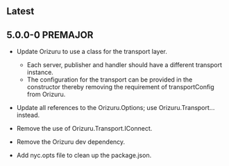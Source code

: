## Latest

## 5.0.0-0 PREMAJOR

- Update Orizuru to use a class for the transport layer.
	- Each server, publisher and handler should have a different transport instance.
	- The configuration for the transport can be provided in the constructor thereby removing the requirement of transportConfig from Orizuru.
- Update all references to the Orizuru.Options; use Orizuru.Transport... instead.
- Remove the use of Orizuru.Transport.IConnect.
- Remove the Orizuru dev dependency.

- Add nyc.opts file to clean up the package.json.
